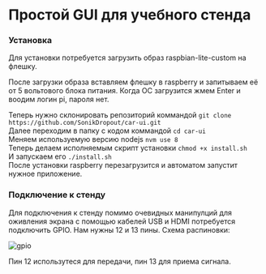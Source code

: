 # Простой GUI для учебного стенда

### Установка
Для установки потребуется загрузить образ raspbian-lite-custom на флешку.

После загрузки образа вставляем флешку в raspberry и запитываем её от 5 вольтового блока питания.
Когда ОС загрузится жмем Enter и воодим логин pi, пароля нет.

Теперь нужно склонировать репозиторий коммандой `git clone https://github.com/SonikDropout/car-ui.git`   
Далее переходим в папку с кодом коммандой `cd car-ui`  
Меняем используемую версию nodejs `nvm use 8`  
Теперь делаем исполняемым скрипт установки `chmod +x install.sh`  
И запускаем его `./install.sh`  
После установки raspberry перезагрузится и автоматом запустит нужное приложение.

### Подключение к стенду

Для подключения к стенду помимо очевидных манипулций для оживления экрана с помощью кабелей USB и HDMI потребуется подключить GPIO. Нам нужны 12 и 13 пины. Схема распиновки:

![gpio](https://www.raspberrypi.org/documentation/usage/gpio/images/GPIO.png)

Пин 12 использутеся для передачи, пин 13 для приема сигнала.

